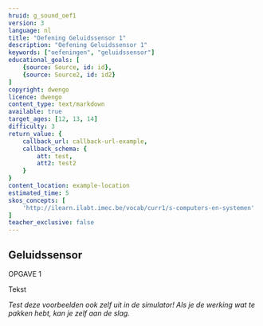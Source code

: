 ```yaml
---
hruid: g_sound_oef1
version: 3
language: nl
title: "Oefening Geluidssensor 1"
description: "Oefening Geluidssensor 1"
keywords: ["oefeningen", "geluidssensor"]
educational_goals: [
    {source: Source, id: id}, 
    {source: Source2, id: id2}
]
copyright: dwengo
licence: dwengo
content_type: text/markdown
available: true
target_ages: [12, 13, 14]
difficulty: 3
return_value: {
    callback_url: callback-url-example,
    callback_schema: {
        att: test,
        att2: test2
    }
}
content_location: example-location
estimated_time: 5
skos_concepts: [
    'http://ilearn.ilabt.imec.be/vocab/curr1/s-computers-en-systemen'
]
teacher_exclusive: false
---
```

## Geluidssensor

OPGAVE 1

Tekst


*Test deze voorbeelden ook zelf uit in de simulator! Als je de werking wat te pakken hebt, kan je zelf aan de slag.*